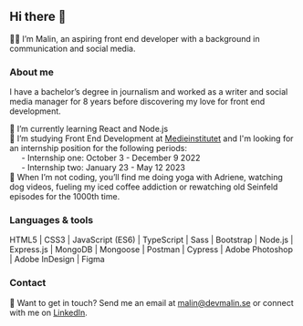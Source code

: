 ## Hi there 👋

👩‍💻 I’m Malin, an aspiring front end developer with a background in communication and social media.

### About me
I have a bachelor’s degree in journalism and worked as a writer and social media manager for 8 years before discovering my love for front end development. 

🌱 I’m currently learning React and Node.js <br />
🚀 I’m studying Front End Development at [Medieinstitutet](https://medieinstitutet.se/utbildningar/front-end-developer/) and I'm looking for an internship position for the following periods: <br />
&emsp;&ensp;- Internship one: October 3 - December 9 2022 <br />
&emsp;&ensp;- Internship two: January 23 - May 12 2023 <br />
🐶 When I’m not coding, you’ll find me doing yoga with Adriene, watching dog videos, fueling my iced coffee addiction or rewatching old Seinfeld episodes for the 1000th time.

### Languages & tools
HTML5 | CSS3 | JavaScript (ES6) | TypeScript | Sass | Bootstrap | Node.js | Express.js | MongoDB | Mongoose | Postman | Cypress | Adobe Photoshop | Adobe InDesign | Figma

### Contact
💬 Want to get in touch? Send me an email at malin@devmalin.se or connect with me on [LinkedIn](https://www.linkedin.com/in/malin-helena-nilsson/).
